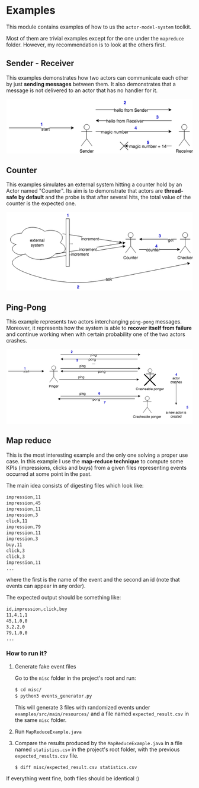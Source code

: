 # Examples

This module contains examples of how to us the `actor-model-system` toolkit.

Most of them are trivial examples except for the one under the `mapreduce` folder. However, my recommendation is to look at the others first.

## Sender - Receiver

This examples demonstrates how two actors can communicate each other by just **sending messages** between them.
It also demonstrates that a message is not delivered to an actor that has no handler for it.

![sender receiver example](docs/sender-receiver.png)


## Counter

This examples simulates an external system hitting a counter hold by an Actor named "Counter". 
Its aim is to demonstrate that actors are **thread-safe by default** and the probe is that after several hits, the total value of the counter is the expected one.

![counter example](docs/counter_example.png)


## Ping-Pong

This example represents two actors interchanging `ping-pong` messages. 
Moreover, it represents how the system is able to **recover itself from failure** and continue working when with certain probability one of the two actors crashes.

![ping pong example](docs/ping-pong.png)

## Map reduce

This is the most interesting example and the only one solving a proper use case.
In this example I use the **map-reduce technique** to compute some KPIs (impressions, clicks and buys) from a given files representing events occurred at some point in the past.

The main idea consists of digesting files which look like:

```csv
impression,11
impression,45
impression,11
impression,3
click,11
impression,79
impression,11
impression,3
buy,11
click,3
click,3
impression,11
...
```

where the first is the name of the event and the second an id (note that events can appear in any order).

The expected output should be something like:
```csv
id,impression,click,buy
11,4,1,1
45,1,0,0
3,2,2,0
79,1,0,0
...
```

### How to run it?

1. Generate fake event files 

    Go to the `misc` folder in the project's root and run:
   
    ```bash
    $ cd misc/
    $ python3 events_generator.py
    ```
    
    This will generate 3 files with randomized events under `examples/src/main/resources/` and a file named `expected_result.csv` in the same `misc` folder.
    
2. Run `MapReduceExample.java`

3. Compare the results produced by the `MapReduceExample.java` in a file named `statistics.csv` in the project's root folder, with 
the previous `expected_results.csv` file.

    ```bash
    $ diff misc/expected_result.csv statistics.csv
    ```

If everything went fine, both files should be identical :)

